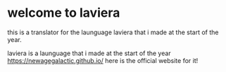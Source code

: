 # welcome to laviera

this is a translator for the launguage laviera that i made at the start of the year.



laviera is a launguage that i made at the start of the year https://newagegalactic.github.io/ here is the official website for it!
